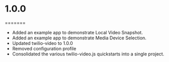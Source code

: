 # 1.0.0
=======

* Added an example app to demonstrate Local Video Snapshot.
* Added an example app to demonstrate Media Device Selection.
* Updated twilio-video to 1.0.0
* Removed configuration profile
* Consolidated the various twilio-video.js quickstarts into a single project.
